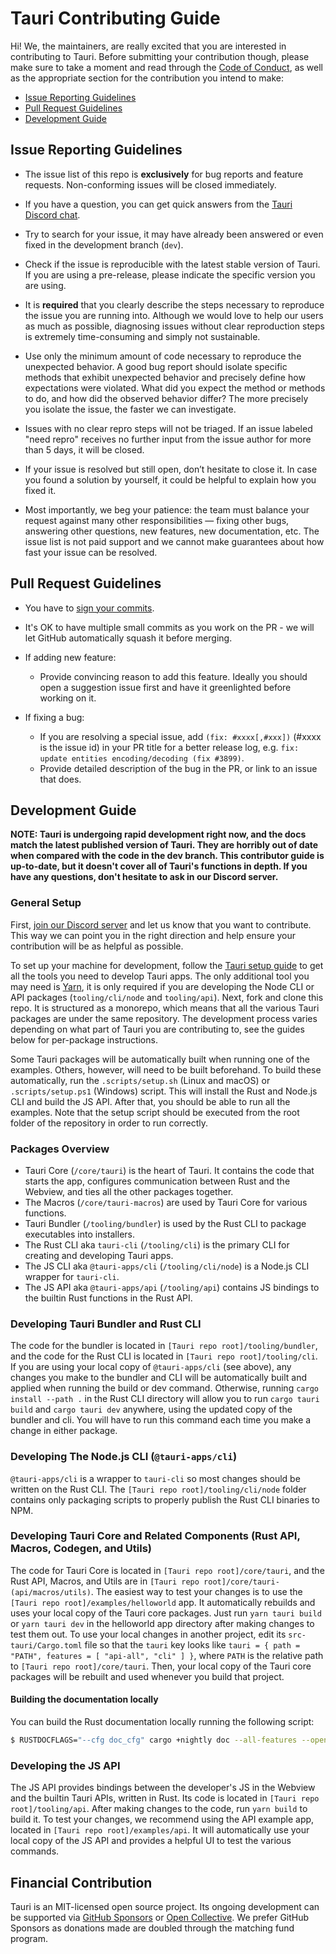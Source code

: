 # Tauri Contributing Guide

Hi! We, the maintainers, are really excited that you are interested in contributing to Tauri. Before submitting your contribution though, please make sure to take a moment and read through the [Code of Conduct](CODE_OF_CONDUCT.md), as well as the appropriate section for the contribution you intend to make:

- [Issue Reporting Guidelines](#issue-reporting-guidelines)
- [Pull Request Guidelines](#pull-request-guidelines)
- [Development Guide](#development-guide)

## Issue Reporting Guidelines

- The issue list of this repo is **exclusively** for bug reports and feature requests. Non-conforming issues will be closed immediately.

- If you have a question, you can get quick answers from the [Tauri Discord chat](https://discord.gg/SpmNs4S).

- Try to search for your issue, it may have already been answered or even fixed in the development branch (`dev`).

- Check if the issue is reproducible with the latest stable version of Tauri. If you are using a pre-release, please indicate the specific version you are using.

- It is **required** that you clearly describe the steps necessary to reproduce the issue you are running into. Although we would love to help our users as much as possible, diagnosing issues without clear reproduction steps is extremely time-consuming and simply not sustainable.

- Use only the minimum amount of code necessary to reproduce the unexpected behavior. A good bug report should isolate specific methods that exhibit unexpected behavior and precisely define how expectations were violated. What did you expect the method or methods to do, and how did the observed behavior differ? The more precisely you isolate the issue, the faster we can investigate.

- Issues with no clear repro steps will not be triaged. If an issue labeled "need repro" receives no further input from the issue author for more than 5 days, it will be closed.

- If your issue is resolved but still open, don’t hesitate to close it. In case you found a solution by yourself, it could be helpful to explain how you fixed it.

- Most importantly, we beg your patience: the team must balance your request against many other responsibilities — fixing other bugs, answering other questions, new features, new documentation, etc. The issue list is not paid support and we cannot make guarantees about how fast your issue can be resolved.

## Pull Request Guidelines

- You have to [sign your commits](https://docs.github.com/en/authentication/managing-commit-signature-verification/signing-commits).

- It's OK to have multiple small commits as you work on the PR - we will let GitHub automatically squash it before merging.

- If adding new feature:

  - Provide convincing reason to add this feature. Ideally you should open a suggestion issue first and have it greenlighted before working on it.

- If fixing a bug:
  - If you are resolving a special issue, add `(fix: #xxxx[,#xxx])` (#xxxx is the issue id) in your PR title for a better release log, e.g. `fix: update entities encoding/decoding (fix #3899)`.
  - Provide detailed description of the bug in the PR, or link to an issue that does.

## Development Guide

**NOTE: Tauri is undergoing rapid development right now, and the docs match the latest published version of Tauri. They are horribly out of date when compared with the code in the dev branch. This contributor guide is up-to-date, but it doesn't cover all of Tauri's functions in depth. If you have any questions, don't hesitate to ask in our Discord server.**

### General Setup

First, [join our Discord server](https://discord.gg/SpmNs4S) and let us know that you want to contribute. This way we can point you in the right direction and help ensure your contribution will be as helpful as possible.

To set up your machine for development, follow the [Tauri setup guide](https://tauri.app/v1/guides/getting-started/prerequisites/) to get all the tools you need to develop Tauri apps. The only additional tool you may need is [Yarn](https://yarnpkg.com/), it is only required if you are developing the Node CLI or API packages (`tooling/cli/node` and `tooling/api`). Next, fork and clone this repo. It is structured as a monorepo, which means that all the various Tauri packages are under the same repository. The development process varies depending on what part of Tauri you are contributing to, see the guides below for per-package instructions.

Some Tauri packages will be automatically built when running one of the examples. Others, however, will need to be built beforehand. To build these automatically, run the `.scripts/setup.sh` (Linux and macOS) or `.scripts/setup.ps1` (Windows) script. This will install the Rust and Node.js CLI and build the JS API. After that, you should be able to run all the examples. Note that the setup script should be executed from the root folder of the repository in order to run correctly.

### Packages Overview

- Tauri Core (`/core/tauri`) is the heart of Tauri. It contains the code that starts the app, configures communication between Rust and the Webview, and ties all the other packages together.
- The Macros (`/core/tauri-macros`) are used by Tauri Core for various functions.
- Tauri Bundler (`/tooling/bundler`) is used by the Rust CLI to package executables into installers.
- The Rust CLI aka `tauri-cli` (`/tooling/cli`) is the primary CLI for creating and developing Tauri apps.
- The JS CLI aka `@tauri-apps/cli` (`/tooling/cli/node`) is a Node.js CLI wrapper for `tauri-cli`.
- The JS API aka `@tauri-apps/api` (`/tooling/api`) contains JS bindings to the builtin Rust functions in the Rust API.

### Developing Tauri Bundler and Rust CLI

The code for the bundler is located in `[Tauri repo root]/tooling/bundler`, and the code for the Rust CLI is located in `[Tauri repo root]/tooling/cli`. If you are using your local copy of `@tauri-apps/cli` (see above), any changes you make to the bundler and CLI will be automatically built and applied when running the build or dev command. Otherwise, running `cargo install --path .` in the Rust CLI directory will allow you to run `cargo tauri build` and `cargo tauri dev` anywhere, using the updated copy of the bundler and cli. You will have to run this command each time you make a change in either package.

### Developing The Node.js CLI (`@tauri-apps/cli`)

`@tauri-apps/cli` is a wrapper to `tauri-cli` so most changes should be written on the Rust CLI. The `[Tauri repo root]/tooling/cli/node` folder contains only packaging scripts to properly publish the Rust CLI binaries to NPM.

### Developing Tauri Core and Related Components (Rust API, Macros, Codegen, and Utils)

The code for Tauri Core is located in `[Tauri repo root]/core/tauri`, and the Rust API, Macros, and Utils are in `[Tauri repo root]/core/tauri-(api/macros/utils)`. The easiest way to test your changes is to use the `[Tauri repo root]/examples/helloworld` app. It automatically rebuilds and uses your local copy of the Tauri core packages. Just run `yarn tauri build` or `yarn tauri dev` in the helloworld app directory after making changes to test them out. To use your local changes in another project, edit its `src-tauri/Cargo.toml` file so that the `tauri` key looks like `tauri = { path = "PATH", features = [ "api-all", "cli" ] }`, where `PATH` is the relative path to `[Tauri repo root]/core/tauri`. Then, your local copy of the Tauri core packages will be rebuilt and used whenever you build that project.

#### Building the documentation locally

You can build the Rust documentation locally running the following script:

```bash
$ RUSTDOCFLAGS="--cfg doc_cfg" cargo +nightly doc --all-features --open
```

### Developing the JS API

The JS API provides bindings between the developer's JS in the Webview and the builtin Tauri APIs, written in Rust. Its code is located in `[Tauri repo root]/tooling/api`. After making changes to the code, run `yarn build` to build it. To test your changes, we recommend using the API example app, located in `[Tauri repo root]/examples/api`. It will automatically use your local copy of the JS API and provides a helpful UI to test the various commands.

## Financial Contribution

Tauri is an MIT-licensed open source project. Its ongoing development can be supported via [GitHub Sponsors](https://github.com/sponsors/nothingismagick) or [Open Collective](https://opencollective.com/tauri). We prefer GitHub Sponsors as donations made are doubled through the matching fund program.

